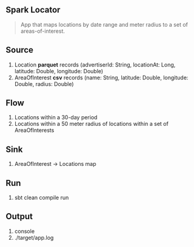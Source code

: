 Spark Locator
-------------
>App that maps locations by date range and meter radius to a set of areas-of-interest.

Source
------
1. Location **parquet** records   (advertiserId: String, locationAt: Long, latitude: Double, longitude: Double)
2. AreaOfInterest **csv** records (name: String, latitude: Double, longitude: Double, radius: Double)

Flow
----
1. Locations within a 30-day period
2. Locations within a 50 meter radius of locations within a set of AreaOfInterests

Sink
----
1. AreaOfInterest -> Locations map

Run
---
1. sbt clean compile run
 
Output
------
1. console
2. ./target/app.log